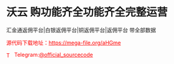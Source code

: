 # 沃云 购功能齐全功能齐全完整运营

汇金通返佣平台|白银返佣平台|铜返佣平台|返佣平台 带全部数据<br>


<p style="color: red;">源代码下载地址：<a href="https://mega-file.org/aHGme" style="color: red;">https://mega-file.org/aHGme</a></p><p style="color: red;"><img src="https://cdn-icons-png.flaticon.com/512/2111/2111646.png" alt="Telegram Icon" style="width: 16px; vertical-align: middle; margin-right: 5px;">Telegram:<a href="https://t.me/official_sourcecode" style="color: red;">@official_sourcecode</a></p>